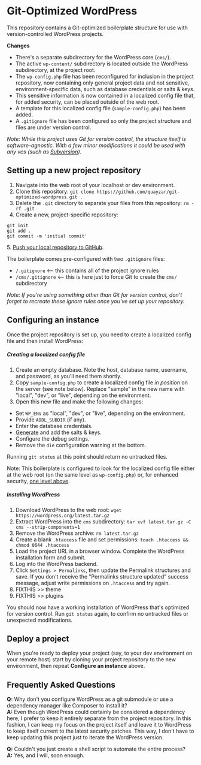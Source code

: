 Git-Optimized WordPress
=======================

This repository contains a Git-optimized boilerplate structure for use with version-controlled WordPress projects.

**Changes**
 * There's a separate subdirectory for the WordPress core (`cms/`).
 * The active `wp-content/` subdirectory is located outside the WordPress subdirectory, at the project root. 
 * The `wp-config.php` file has been reconfigured for inclusion in the project repository, now containing only general project data and not sensitive, environment-specific data, such as database credentials or salts & keys.
 * This sensitive information is now contained in a localized config file that, for added security, can be placed outside of the web root.
 * A template for this localized config file (`sample-config.php`) has been added.
 * A `.gitignore` file has been configured so only the project structure and files are under version control.

*Note: While this project uses Git for version control, the structure itself is software-agnostic. With a few minor modifications it could be used with any vcs (such as [Subversion](https://subversion.apache.org/)).*

Setting up a new project repository
-----------------------------------

 1. Navigate into the web root of your localhost or dev environment.
 2. Clone this repository: `git clone https://github.com/quayzar/git-optimized-wordpress.git .`
 3. Delete the `.git` directory to separate your files from this repository: `rm -rf .git`
 4. Create a new, project-specific repository:
```
git init
git add .
git commit -m 'initial commit'
```
 5\. [Push your local repository to GitHub](http://quayzar.com/git/pushing-a-local-repository-to-github/).

The boilerplate comes pre-configured with two `.gitignore` files:
 * `/.gitignore` <-- this contains all of the project ignore rules
 * `/cms/.gitignore` <-- this is here just to force Git to create the `cms/` subdirectory

*Note: If you're using something other than Git for version control, don't forget to recreate these ignore rules once you've set up your repository.*

Configuring an instance
-----------------------

Once the project repository is set up, you need to create a localized config file and then install WordPress:

##### Creating a localized config file
 1. Create an empty database. Note the host, database name, username, and password, as you'll need them shortly.
 2. Copy `sample-config.php` to create a localized config file *in position* on the server (see note below). Replace "sample" in the new name with "local", "dev", or "live", depending on the environment.
 3. Open this new file and make the following changes:
  * Set `WP_ENV` as "local", "dev", or "live", depending on the environment.
  * Provide `ADDL_SUBDIR` (if any).
  * Enter the database credentials.
  * [Generate](https://api.wordpress.org/secret-key/1.1/salt/) and add the salts & keys.
  * Configure the debug settings.
  * Remove the `die` configuration warning at the bottom.

Running `git status` at this point should return no untracked files.

Note: This boilerplate is configured to look for the localized config file either at the web root (on the same level as `wp-config.php`) or, for enhanced security, [one level above](http://wordpress.stackexchange.com/questions/58391/is-moving-wp-config-outside-the-web-root-really-beneficial/74972#74972). 

##### Installing WordPress
 1. Download WordPress to the web root: `wget https://wordpress.org/latest.tar.gz`
 2. Extract WordPress into the `cms` subdirectory: `tar xvf latest.tar.gz -C cms --strip-components=1`
 3. Remove the WordPress archive: `rm latest.tar.gz`
 4. Create a blank `.htaccess` file and set permissions: `touch .htaccess && chmod 0644 .htaccess`
 5. Load the project URL in a browser window. Complete the WordPress installation form and submit. 
 6. Log into the WordPress backend.
 7. Click `Settings > Permalinks`, then update the Permalink structures and save. If you don't receive the "Permalinks structure updated" success message, adjust write permissions on `.htaccess` and try again.
 8. FIXTHIS >> theme
 9. FIXTHIS >> plugins
 
You should now have a working installation of WordPress that's optimized for version control. Run `git status` again, to confirm no untracked files or unexpected modifications.

Deploy a project
----------------
When you're ready to deploy your project (say, to your dev environment on your remote host) start by cloning your project repository to the new environment, then repeat **Configure an instance** above. 

Frequently Asked Questions
--------------------------

**Q:** Why don't you configure WordPress as a git submodule or use a dependency manager like Composer to install it?  
**A:** Even though WordPress could certainly be considered a dependency here, I prefer to keep it entirely separate from the project repository. In this fashion, I can keep my focus on the project itself and leave it to WordPress to keep itself current to the latest security patches. This way, I don't have to keep updating this project just to iterate the WordPress version.

**Q:** Couldn't you just create a shell script to automate the entire process?  
**A:** Yes, and I will, soon enough.

